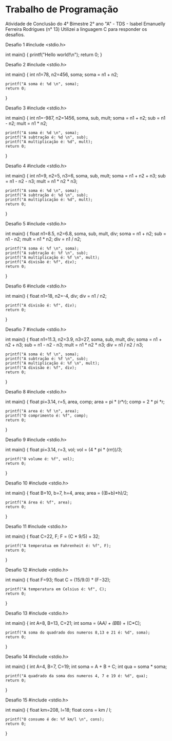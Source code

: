 # Trabalho de Programação
Atividade de Conclusão do 4° Bimestre
2° ano "A" - TDS - Isabel Emanuelly Ferreira Rodrigues (n° 13)
Utilizei a linguagem C para responder os desafios.

Desafio 1
#include <stdio.h>

int main() {
    printf("Hello world!\n");
    return 0;
}

Desafio 2
#include <stdio.h>

int main() {
     int n1=78, n2=456, soma;
    soma = n1 + n2;

    printf("A soma é: %d \n", soma);
    return 0;
}

Desafio 3
 #include <stdio.h>

int main() {
    int n1=-987, n2=1456, soma, sub, mult;
    soma = n1 + n2;
    sub = n1 - n2;
    mult = n1 * n2;
    
    printf("A soma é: %d \n", soma);
    printf("A subtração é: %d \n", sub);
    printf("A multiplicação é: %d", mult);
    return 0;
}

Desafio 4
 #include <stdio.h>

int main() {
    int n1=9, n2=5, n3=6, soma, sub, mult;
    soma = n1 + n2 + n3;
    sub = n1 - n2 - n3;
    mult = n1 * n2 * n3;
    
    printf("A soma é: %d \n", soma);
    printf("A subtração é: %d \n", sub);
    printf("A multiplicação é: %d", mult);
    return 0;
}

Desafio 5
 #include <stdio.h>

int main() {
    float n1=8.5, n2=6.8, soma, sub, mult, div;
    soma = n1 + n2;
    sub = n1 - n2;
    mult = n1 * n2;
    div = n1 / n2;
    
    printf("A soma é: %f \n", soma);
    printf("A subtração é: %f \n", sub);
    printf("A multiplicação é: %f \n", mult);
    printf("A divisão é: %f", div);
    return 0;
}

Desafio 6
#include <stdio.h>

int main() {
    float n1=18, n2=-4, div;
    div = n1 / n2;

    printf("A divisão é: %f", div);
    return 0;
}

Desafio 7
 #include <stdio.h>

int main() {
    float n1=11.3, n2=3.9, n3=27, soma, sub, mult, div;
    soma = n1 + n2 + n3;
    sub = n1 - n2 - n3;
    mult = n1 * n2 * n3;
    div = n1 / n2 / n3;
    
    printf("A soma é: %f \n", soma);
    printf("A subtração é: %f \n", sub);
    printf("A multiplicação é: %f \n", mult);
    printf("A divisão é: %f", div);
    return 0;
}

Desafio 8
 #include <stdio.h>

int main() {
    float pi=3.14, r=5, area, comp;
    area = pi * (r*r);
    comp = 2 * pi *r;
    
    printf("A area é: %f \n", area);
    printf("O comprimento é: %f", comp);
    return 0;
}

Desafio 9
 #include <stdio.h>

int main() {
    float pi=3.14, r=3, vol;
    vol = (4 * pi * (r*r*r))/3;
    
    printf("O volume é: %f", vol);
    return 0;
}

Desafio 10
 #include <stdio.h>

int main() {
    float B=10, b=7, h=4, area;
    area = ((B+b)*h)/2;
    
    printf("A área é: %f", area);
    return 0;
}

Desafio 11
 #include <stdio.h>

int main() {
    float C=22, F;
    F = (C * 9/5) + 32;
    
    printf("A temperatua em Fahrenheit é: %f", F);
    return 0;
}

Desafio 12
 #include <stdio.h>

int main() {
    float F=93;
    float C = (15/9.0) * (F−32);
    
    printf("A temperatura em Celsius é: %f", C);
    return 0;
}

Desafio 13
 #include <stdio.h>

int main() {
    int A=8, B=13, C=21;
    int soma = (A*A) + (B*B) + (C*C);
    
    printf("A soma do quadrado dos numeros 8,13 e 21 é: %d", soma);
    return 0;
}

Desafio 14
 #include <stdio.h>

int main() {
    int A=4, B=7, C=19;
    int soma = A + B + C;
    int qua = soma * soma;
    
    printf("A quadrado da soma dos numeros 4, 7 e 19 é: %d", qua);
    return 0;
}

Desafio 15
 #include <stdio.h>

int main() {
    float km=208, l=18;
    float cons = km / l;
    
    printf("O consumo é de: %f km/l \n", cons);
    return 0;
}
